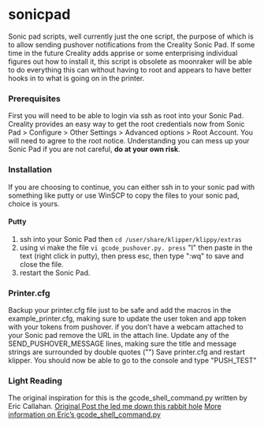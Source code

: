 # sonicpad
Sonic pad scripts, well currently just the one script, the purpose of which is to allow sending pushover notifications from the Creality Sonic Pad. If some time in the future Creality adds apprise or some enterprising individual figures out how to install it, this script is obsolete as moonraker will be able to do everything this can without having to root and appears to have better hooks in to what is going on in the printer. 

### Prerequisites 
First you will need to be able to login via ssh as root into your Sonic Pad. Creality provides an easy way to get the root credentials now from Sonic Pad > Configure > Other Settings > Advanced options > Root Account. You will need to agree to the root notice. Understanding you can mess up your Sonic Pad if you are not careful, **do at your own risk**.

### Installation
If you are choosing to continue, you can either ssh in to your sonic pad with something like putty or use WinSCP to copy the files to your sonic pad, choice is yours. 
#### Putty
1. ssh into your Sonic Pad then `cd /user/share/klipper/klippy/extras`
2. using vi make the file `vi gcode_pushover.py. press` "I" then paste in the text (right click in putty), then press esc, then type ":wq" to save and close the file.
3. restart the Sonic Pad.

### Printer.cfg 
Backup your printer.cfg file just to be safe and add the macros in the example_printer.cfg, making sure to update the user token and app token with your tokens from pushover. if you don’t have a webcam attached to your Sonic pad remove the URL in the attach line. Update any of the SEND_PUSHOVER_MESSAGE lines, making sure the title and message strings are surrounded by double quotes ("")
Save printer.cfg and restart klipper. You should now be able to go to the console and type "PUSH_TEST"

### Light Reading
The original inspiration for this is the gcode_shell_command.py written by Eric Callahan. 
[Original Post the led me down this rabbit hole]( https://www.teamfdm.com/forums/topic/816-howto-pushover-notifications-for-completed-prints-to-your-phone/)
[More information on Eric’s gcode_shell_command.py]( https://github.com/th33xitus/kiauh/blob/master/docs/gcode_shell_command.md)
